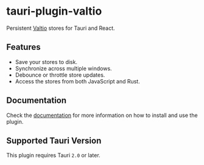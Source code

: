 # tauri-plugin-valtio

Persistent [Valtio](https://valtio.dev/) stores for Tauri and React.

## Features

- Save your stores to disk.
- Synchronize across multiple windows.
- Debounce or throttle store updates.
- Access the stores from both JavaScript and Rust.

## Documentation

Check the [documentation](https://tb.dev.br/tauri-store/guide/getting-started?plugin=tauri-plugin-valtio) for more information on how to install and use the plugin.

## Supported Tauri Version

This plugin requires Tauri `2.0` or later.
